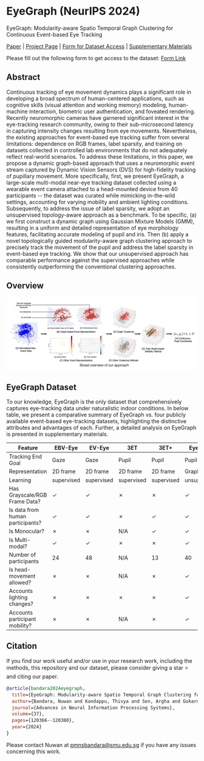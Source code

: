 # EyeGraph (NeurIPS 2024)

EyeGraph: Modularity-aware Spatio Temporal Graph Clustering for Continuous Event-based Eye Tracking

[Paper](https://openreview.net/pdf?id=YxuuzyplFZ) | [Project Page](https://eye-tracking-for-physiological-sensing.github.io/eyegraph/) | [Form for Dataset Access](https://forms.office.com/r/PgHHLxgMNj) | [Supplementary Materials](https://proceedings.neurips.cc/paper_files/paper/2024/file/d9d40ea135f064d9e49e0579e59ad773-Supplemental-Datasets_and_Benchmarks_Track.pdf)

Please fill out the following form to get access to the dataset: [Form Link](https://forms.office.com/r/PgHHLxgMNj)

## Abstract
Continuous tracking of eye movement dynamics plays a significant role in developing a broad spectrum of human-centered applications, such as cognitive skills (visual attention and working memory) modeling, human-machine interaction, biometric user authentication, and foveated rendering. Recently neuromorphic cameras have garnered significant interest in the eye-tracking research community, owing to their sub-microsecond latency in capturing intensity changes resulting from eye movements. Nevertheless, the existing approaches for event-based eye tracking suffer from several limitations: dependence on RGB frames, label sparsity, and training on datasets collected in controlled lab environments that do not adequately reflect real-world scenarios. To address these limitations, in this paper, we propose a dynamic graph-based approach that uses a neuromorphic event stream captured by Dynamic Vision Sensors (DVS) for high-fidelity tracking of pupillary movement. More specifically, first, we present EyeGraph, a large-scale multi-modal near-eye tracking dataset collected using a wearable event camera attached to a head-mounted device from 40 participants -- the dataset was curated while mimicking in-the-wild settings, accounting for varying mobility and ambient lighting conditions. Subsequently, to address the issue of label sparsity, we adopt an unsupervised topology-aware approach as a benchmark. To be specific, (a) we first construct a dynamic graph using Gaussian Mixture Models (GMM), resulting in a uniform and detailed representation of eye morphology features, facilitating accurate modeling of pupil and iris. Then (b) apply a novel topologically guided modularity-aware graph clustering approach to precisely track the movement of the pupil and address the label sparsity in event-based eye tracking. We show that our unsupervised approach has comparable performance against the supervised approaches while consistently outperforming the conventional clustering approaches.

## Overview

<img src="https://github.com/eye-tracking-for-physiological-sensing/eyegraph/blob/main/resources/EyeGraph_overview.png"><br />

## EyeGraph Dataset
To our knowledge, EyeGraph is the only dataset that comprehensively captures eye-tracking data under naturalistic indoor conditions. In below table, we present a comparative summary of EyeGraph vs. four publicly available event-based eye-tracking datasets, highlighting the distinctive attributes and advantages of each. Further, a detailed analysis on EyeGraph is presented in supplementary materials.

| Feature                          | EBV-Eye | EV-Eye | 3ET | 3ET+ | EyeGraph |
|----------------------------------|--------------------------------------|--------------------------|------------------------|---------------------------|------------------|
| Tracking End Goal                | Gaze                                 | Gaze                     | Pupil                  | Pupil                     | Pupil            |
| Representation                   | 2D frame                             | 2D frame                 | 2D frame               | 2D frame                  | Graph            |
| Learning                         | supervised                           | supervised               | supervised             | supervised                | unsupervised     |
| Has Grayscale/RGB Frame Data?    | &check;                         | &check;             | &cross;               | &cross;                  | &check;     |
| Is data from human participants? | &check;                         | &check;             | &cross;               | &check;              | &check;     |
| Is Monocular?                    | &cross;                             | &cross;                 | N/A                    | &check;              | &check;     |
| Is Multi-modal?                  | &check;                         | &check;             | &cross;               | &cross;                 | &check;     |
| Number of participants           | 24                                   | 48                       | N/A                    | 13                        | 40               |
| Is head-movement allowed?        | &cross;                            | &cross;                 | N/A                    | &cross;                  | &check;     |
| Accounts lighting changes?       | &cross;                            | &cross;                | &cross;              | &cross;                  | &check;     |
| Accounts participant mobility?   | &cross;                            | &cross;                | N/A                    | &cross;                  | &check;     |

## Citation

If you find our work useful and/or use in your research work, including the methods, this repository and our dataset, please consider giving a star ⭐ and citing our paper.
```bibtex
@article{bandara2024eyegraph,
  title={EyeGraph: Modularity-aware Spatio Temporal Graph Clustering for Continuous Event-based Eye Tracking},
  author={Bandara, Nuwan and Kandappu, Thivya and Sen, Argha and Gokarn, Ila and Misra, Archan},
  journal={Advances in Neural Information Processing Systems},
  volume={37},
  pages={120366--120380},
  year={2024}
}
```

Please contact Nuwan at pmnsbandara@smu.edu.sg if you have any issues concerning this work. 
